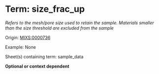 # Term: size_frac_up

*Refers to the mesh/pore size used to retain the sample. Materials smaller than the size threshold are excluded from the sample*

Origin: [MIXS:0000736](https://w3id.org/mixs/0000736)

Example: None

Sheet(s) containing term: sample_data

**Optional or context dependent**